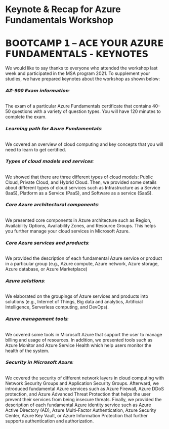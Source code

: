 # Keynote & Recap for Azure Fundamentals Workshop



# 𝗕𝗢𝗢𝗧𝗖𝗔𝗠𝗣 𝟭 – 𝗔𝗖𝗘 𝗬𝗢𝗨𝗥 𝗔𝗭𝗨𝗥𝗘 𝗙𝗨𝗡𝗗𝗔𝗠𝗘𝗡𝗧𝗔𝗟𝗦 - 𝗞𝗘𝗬𝗡𝗢𝗧𝗘𝗦
We would like to say thanks to everyone who attended the workshop last week and participated in the MSA program 2021. 
To supplement your studies, we have prepared keynotes about the workshop as shown below:  

###### 𝗔𝗭-𝟵𝟬𝟬 𝗘𝘅𝗮𝗺 𝗶𝗻𝗳𝗼𝗿𝗺𝗮𝘁𝗶𝗼𝗻: 
The exam of a particular Azure Fundamentals certificate that contains 40-50 questions with a variety of question types. You will have 120 minutes to complete the exam. 
###### 𝗟𝗲𝗮𝗿𝗻𝗶𝗻𝗴 𝗽𝗮𝘁𝗵 𝗳𝗼𝗿 𝗔𝘇𝘂𝗿𝗲 𝗙𝘂𝗻𝗱𝗮𝗺𝗲𝗻𝘁𝗮𝗹𝘀:
We covered an overview of cloud computing and key concepts that you will need to learn to get certified. 
###### 𝗧𝘆𝗽𝗲𝘀 𝗼𝗳 𝗰𝗹𝗼𝘂𝗱 𝗺𝗼𝗱𝗲𝗹𝘀 𝗮𝗻𝗱 𝘀𝗲𝗿𝘃𝗶𝗰𝗲𝘀: 
We showed that there are three different types of cloud models: Public Cloud, Private Cloud, and Hybrid Cloud. Then, we provided some details about different types of cloud services such as Infrastructure as a Service (IaaS), Platform as a Service (PaaS), and Software as a service (SaaS). 
###### 𝗖𝗼𝗿𝗲 𝗔𝘇𝘂𝗿𝗲 𝗮𝗿𝗰𝗵𝗶𝘁𝗲𝗰𝘁𝘂𝗿𝗮𝗹 𝗰𝗼𝗺𝗽𝗼𝗻𝗲𝗻𝘁𝘀: 
We presented core components in Azure architecture such as Region, Availability Options, Availability Zones, and Resource Groups. This helps you further manage your cloud services in Microsoft Azure. 
###### 𝗖𝗼𝗿𝗲 𝗔𝘇𝘂𝗿𝗲 𝘀𝗲𝗿𝘃𝗶𝗰𝗲𝘀 𝗮𝗻𝗱 𝗽𝗿𝗼𝗱𝘂𝗰𝘁𝘀:
We provided the description of each fundamental Azure service or product in a particular group (e.g., Azure compute, Azure network, Azure storage, Azure database, or Azure Marketplace) 
###### 𝗔𝘇𝘂𝗿𝗲 𝘀𝗼𝗹𝘂𝘁𝗶𝗼𝗻𝘀: 
We elaborated on the groupings of Azure services and products into solutions (e.g., Internet of Things, Big data and analytics, Artificial Intelligence, Serverless computing, and DevOps). 
###### 𝗔𝘇𝘂𝗿𝗲 𝗺𝗮𝗻𝗮𝗴𝗲𝗺𝗲𝗻𝘁 𝘁𝗼𝗼𝗹𝘀: 
We covered some tools in Microsoft Azure that support the user to manage billing and usage of resources. In addition, we presented tools such as Azure Monitor and Azure Service Health which help users monitor the health of the system. 
###### 𝗦𝗲𝗰𝘂𝗿𝗶𝘁𝘆 𝗶𝗻 𝗠𝗶𝗰𝗿𝗼𝘀𝗼𝗳𝘁 𝗔𝘇𝘂𝗿𝗲: 
We covered the security of different network layers in cloud computing with Network Security Groups and Application Security Groups. Afterward, we introduced fundamental Azure services such as Azure Firewall, Azure DDoS protection, and Azure Advanced Threat Protection that helps the user prevent their services from being insecure threats. Finally, we provided the description of each fundamental Azure identity service such as Azure Active Directory (AD), Azure Multi-Factor Authentication, Azure Security Center, Azure Key Vault, or Azure Information Protection that further supports authentication and authorization. 
